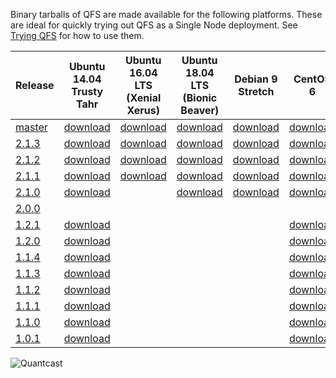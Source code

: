 Binary tarballs of QFS are made available for the following platforms. These are
ideal for quickly trying out QFS as a Single Node deployment. See
[Trying QFS](//github.com/quantcast/qfs#trying-qfs) for how to use them.

| Release          | Ubuntu 14.04 Trusty Tahr       | Ubuntu 16.04 LTS (Xenial Xerus)   | Ubuntu 18.04 LTS (Bionic Beaver)   | Debian 9 Stretch           | CentOS 6                  | CentOS 7                 | Mac OS X                 |
|------------------|--------------------------------|-----------------------------------|------------------------------------|----------------------------|---------------------------|--------------------------|--------------------------|
| [master][master] | [download][master,ubuntu14.04] | [download][master,ubuntu16.04]    | [download][master,ubuntu18.04]     | [download][master,debian9] | [download][master,centos6]|[download][master,centos7]| [download][master,macos] |
| [2.1.3][2.1.3]   | [download][2.1.3,ubuntu14.04]  | [download][2.1.3,ubuntu16.04]     | [download][2.1.3,ubuntu18.04]      | [download][2.1.3,debian9]  | [download][2.1.3,centos6] |[download][2.1.3,centos7] | [download][2.1.3,macos]  |
| [2.1.2][2.1.2]   | [download][2.1.2,ubuntu14.04]  | [download][2.1.2,ubuntu16.04]     | [download][2.1.2,ubuntu18.04]      | [download][2.1.2,debian9]  | [download][2.1.2,centos6] |[download][2.1.2,centos7] | [download][2.1.2,macos]  |
| [2.1.1][2.1.1]   | [download][2.1.1,ubuntu14.04]  | [download][2.1.1,ubuntu16.04]     | [download][2.1.1,ubuntu18.04]      | [download][2.1.1,debian9]  | [download][2.1.1,centos6] |[download][2.1.1,centos7] | [download][2.1.1,macos]  |
| [2.1.0][2.1.0]   | [download][2.1.0,ubuntu14.04]  |                                   | [download][2.1.0,ubuntu18.04]      | [download][2.1.0,debian9]  | [download][2.1.0,centos6] |[download][2.1.0,centos7] |                          |
| [2.0.0][2.0.0]   |                                |                                   |                                    |                            |                           |                          |                          |
| [1.2.1][1.2.1]   | [download][1.2.1,ubuntu]       |                                   |                                    |                            | [download][1.2.1,centos6] |[download][1.2.1,centos7] | [download][1.2.1,macos]  |
| [1.2.0][1.2.0]   | [download][1.2.0,ubuntu]       |                                   |                                    |                            | [download][1.2.0,centos6] |[download][1.2.0,centos7] | [download][1.2.0,macos]  |
| [1.1.4][1.1.4]   | [download][1.1.4,ubuntu]       |                                   |                                    |                            | [download][1.1.4,centos6] |		                 | [download][1.1.4,macos]  |
| [1.1.3][1.1.3]   | [download][1.1.3,ubuntu]       |                                   |                                    |                            | [download][1.1.3,centos6] |			         | [download][1.1.3,macos]  |
| [1.1.2][1.1.2]   | [download][1.1.2,ubuntu]       |                                   |                                    |                            | [download][1.1.2,centos6] |			         | [download][1.1.2,macos]  |
| [1.1.1][1.1.1]   | [download][1.1.1,ubuntu]       |                                   |                                    |                            | [download][1.1.1,centos6] |			         | [download][1.1.1,macos]  |
| [1.1.0][1.1.0]   | [download][1.1.0,ubuntu]       |                                   |                                    |                            | [download][1.1.0,centos6] |			         | [download][1.1.0,macos]  |
| [1.0.1][1.0.1]   | [download][1.0.1,ubuntu]       |                                   |                                    |                            | [download][1.0.1,centos6] |			         |                          |

![Quantcast](//pixel.quantserve.com/pixel/p-9fYuixa7g_Hm2.gif?labels=opensource.qfs.wiki)

[master]: https://github.com/quantcast/qfs
[2.1.3]: https://github.com/quantcast/qfs/tree/2.1.3
[2.1.2]: https://github.com/quantcast/qfs/tree/2.1.2
[2.1.1]: https://github.com/quantcast/qfs/tree/2.1.1
[2.1.0]: https://github.com/quantcast/qfs/tree/2.1.0
[2.0.0]: https://github.com/quantcast/qfs/tree/2.0.0
[1.2.1]: https://github.com/quantcast/qfs/tree/1.2.1
[1.2.0]: https://github.com/quantcast/qfs/tree/1.2.0
[1.1.4]: https://github.com/quantcast/qfs/tree/1.1.4
[1.1.3]: https://github.com/quantcast/qfs/tree/1.1.3
[1.1.2]: https://github.com/quantcast/qfs/tree/1.1.2
[1.1.1]: https://github.com/quantcast/qfs/tree/1.1.1
[1.1.0]: https://github.com/quantcast/qfs/tree/1.1.0
[1.0.1]: https://github.com/quantcast/qfs/tree/1.0.1

[master,ubuntu14.04]: https://s3.amazonaws.com/quantcast-qfs/qfs-ubuntu-14.04-master-x86_64.tgz
[2.1.3,ubuntu14.04]: https://s3.amazonaws.com/quantcast-qfs/qfs-ubuntu-14.04-2.1.3-x86_64.tgz
[2.1.2,ubuntu14.04]: https://s3.amazonaws.com/quantcast-qfs/qfs-ubuntu-14.04-2.1.2-x86_64.tgz
[2.1.1,ubuntu14.04]: https://s3.amazonaws.com/quantcast-qfs/qfs-ubuntu-14.04-2.1.1-x86_64.tgz
[2.1.0,ubuntu14.04]: https://s3.amazonaws.com/quantcast-qfs/qfs-ubuntu-14.04.5-2.1.0-x86_64.tgz
[1.2.1,ubuntu]: https://s3.amazonaws.com/quantcast-qfs/qfs-ubuntu-14.04.5-1.2.1-x86_64.tgz
[1.2.0,ubuntu]: https://s3.amazonaws.com/quantcast-qfs/qfs-ubuntu-14.04.5-1.2.0-x86_64.tgz
[1.1.4,ubuntu]: https://s3.amazonaws.com/quantcast-qfs/qfs-ubuntu-14.04.4-1.1.4-x86_64.tgz
[1.1.3,ubuntu]: https://s3.amazonaws.com/quantcast-qfs/qfs-ubuntu-14.04.4-1.1.3-x86_64.tgz
[1.1.2,ubuntu]: https://s3.amazonaws.com/quantcast-qfs/qfs-ubuntu-14.04.4-1.1.2-x86_64.tgz
[1.1.1,ubuntu]: https://s3.amazonaws.com/quantcast-qfs/qfs-ubuntu-14.04.4-1.1.1-x86_64.tgz
[1.1.0,ubuntu]: https://s3.amazonaws.com/quantcast-qfs/qfs-ubuntu-14.04.4-1.1.0-x86_64.tgz
[1.0.1,ubuntu]: https://s3.amazonaws.com/quantcast-qfs/qfs-ubuntu-14.04.4-1.0.1-x86_64.tgz

[master,ubuntu16.04]: https://s3.amazonaws.com/quantcast-qfs/qfs-ubuntu-16.04-master-x86_64.tgz
[2.1.3,ubuntu16.04]: https://s3.amazonaws.com/quantcast-qfs/qfs-ubuntu-16.04-2.1.3-x86_64.tgz
[2.1.2,ubuntu16.04]: https://s3.amazonaws.com/quantcast-qfs/qfs-ubuntu-16.04-2.1.2-x86_64.tgz
[2.1.1,ubuntu16.04]: https://s3.amazonaws.com/quantcast-qfs/qfs-ubuntu-16.04-2.1.1-x86_64.tgz

[master,ubuntu18.04]: https://s3.amazonaws.com/quantcast-qfs/qfs-ubuntu-18.04-master-x86_64.tgz
[2.1.3,ubuntu18.04]: https://s3.amazonaws.com/quantcast-qfs/qfs-ubuntu-18.04-2.1.3-x86_64.tgz
[2.1.2,ubuntu18.04]: https://s3.amazonaws.com/quantcast-qfs/qfs-ubuntu-18.04-2.1.2-x86_64.tgz
[2.1.1,ubuntu18.04]: https://s3.amazonaws.com/quantcast-qfs/qfs-ubuntu-18.04-2.1.1-x86_64.tgz
[2.1.0,ubuntu18.04]: https://s3.amazonaws.com/quantcast-qfs/qfs-ubuntu-18.04.1-2.1.0-x86_64.tgz

[master,debian9]: https://s3.amazonaws.com/quantcast-qfs/qfs-debian-9-master-x86_64.tgz
[2.1.3,debian9]: https://s3.amazonaws.com/quantcast-qfs/qfs-debian-9-2.1.3-x86_64.tgz
[2.1.2,debian9]: https://s3.amazonaws.com/quantcast-qfs/qfs-debian-9-2.1.2-x86_64.tgz
[2.1.1,debian9]: https://s3.amazonaws.com/quantcast-qfs/qfs-debian-9-2.1.1-x86_64.tgz
[2.1.0,debian9]: https://s3.amazonaws.com/quantcast-qfs/qfs-debian-9-2.1.0-x86_64.tgz

[master,centos6]: https://s3.amazonaws.com/quantcast-qfs/qfs-centos-6.10-master-x86_64.tgz
[2.1.3,centos6]: https://s3.amazonaws.com/quantcast-qfs/qfs-centos-6.10-2.1.3-x86_64.tgz
[2.1.2,centos6]: https://s3.amazonaws.com/quantcast-qfs/qfs-centos-6.10-2.1.2-x86_64.tgz
[2.1.1,centos6]: https://s3.amazonaws.com/quantcast-qfs/qfs-centos-6.10-2.1.1-x86_64.tgz
[2.1.0,centos6]: https://s3.amazonaws.com/quantcast-qfs/qfs-centos-6.10-2.1.0-x86_64.tgz
[1.2.1,centos6]: https://s3.amazonaws.com/quantcast-qfs/qfs-centos-6.9-1.2.1-x86_64.tgz
[1.2.0,centos6]: https://s3.amazonaws.com/quantcast-qfs/qfs-centos-6.8-1.2.0-x86_64.tgz
[1.1.4,centos6]: https://s3.amazonaws.com/quantcast-qfs/qfs-centos-6.7-1.1.4-x86_64.tgz
[1.1.3,centos6]: https://s3.amazonaws.com/quantcast-qfs/qfs-centos-6.7-1.1.3-x86_64.tgz
[1.1.2,centos6]: https://s3.amazonaws.com/quantcast-qfs/qfs-centos-6.7-1.1.2-x86_64.tgz
[1.1.1,centos6]: https://s3.amazonaws.com/quantcast-qfs/qfs-centos-6.7-1.1.1-x86_64.tgz
[1.1.0,centos6]: https://s3.amazonaws.com/quantcast-qfs/qfs-centos-6.7-1.1.0-x86_64.tgz
[1.0.1,centos6]: https://s3.amazonaws.com/quantcast-qfs/qfs-centos-6.7-1.0.1-x86_64.tgz

[master,centos7]: https://s3.amazonaws.com/quantcast-qfs/qfs-centos-7.6-master-x86_64.tgz
[2.1.3,centos7]: https://s3.amazonaws.com/quantcast-qfs/qfs-centos-7.6-2.1.3-x86_64.tgz
[2.1.2,centos7]: https://s3.amazonaws.com/quantcast-qfs/qfs-centos-7.6-2.1.2-x86_64.tgz
[2.1.1,centos7]: https://s3.amazonaws.com/quantcast-qfs/qfs-centos-7.5-2.1.1-x86_64.tgz
[2.1.0,centos7]: https://s3.amazonaws.com/quantcast-qfs/qfs-centos-7.5.1804-2.1.0-x86_64.tgz
[1.2.1,centos7]: https://s3.amazonaws.com/quantcast-qfs/qfs-centos-7.3.1611-1.2.1-x86_64.tgz
[1.2.0,centos7]: https://s3.amazonaws.com/quantcast-qfs/qfs-centos-7.2.1511-1.2.0-x86_64.tgz

[master,macos]: https://s3.amazonaws.com/quantcast-qfs/qfs-darwin-master-x86_64.tgz
[2.1.3,macos]: https://s3.amazonaws.com/quantcast-qfs/qfs-darwin-2.1.3-x86_64.tgz
[2.1.2,macos]: https://s3.amazonaws.com/quantcast-qfs/qfs-darwin-2.1.2-x86_64.tgz
[2.1.1,macos]: https://s3.amazonaws.com/quantcast-qfs/qfs-darwin-2.1.1-x86_64.tgz
[1.2.1,macos]: https://s3.amazonaws.com/quantcast-qfs/qfs-darwin-1.2.1-x86_64.tgz
[1.2.0,macos]: https://s3.amazonaws.com/quantcast-qfs/qfs-darwin-1.2.0-x86_64.tgz
[1.1.4,macos]: https://s3.amazonaws.com/quantcast-qfs/qfs-darwin-1.1.4-x86_64.tgz
[1.1.3,macos]: https://s3.amazonaws.com/quantcast-qfs/qfs-darwin-1.1.3-x86_64.tgz
[1.1.2,macos]: https://s3.amazonaws.com/quantcast-qfs/qfs-darwin-1.1.2-x86_64.tgz
[1.1.1,macos]: https://s3.amazonaws.com/quantcast-qfs/qfs-darwin-1.1.1-x86_64.tgz
[1.1.0,macos]: https://s3.amazonaws.com/quantcast-qfs/qfs-darwin-1.1.0-x86_64.tgz
